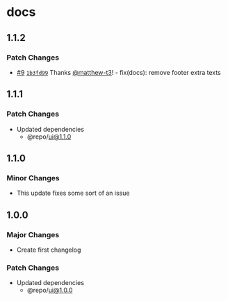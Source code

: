 # docs

## 1.1.2

### Patch Changes

- [#9](https://github.com/matthew-t3/monorepo/pull/9) [`1b3fd99`](https://github.com/matthew-t3/monorepo/commit/1b3fd992ad24d82b3dfbc7452ee64afefe788b46) Thanks [@matthew-t3](https://github.com/matthew-t3)! - fix(docs): remove footer extra texts

## 1.1.1

### Patch Changes

- Updated dependencies
  - @repo/ui@1.1.0

## 1.1.0

### Minor Changes

- This update fixes some sort of an issue

## 1.0.0

### Major Changes

- Create first changelog

### Patch Changes

- Updated dependencies
  - @repo/ui@1.0.0
